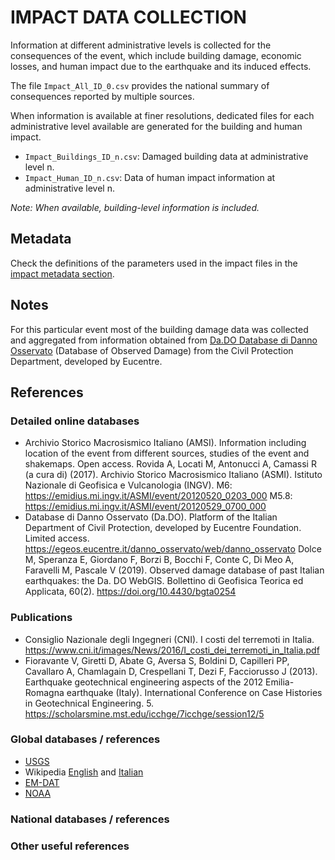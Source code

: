 # IMPACT DATA COLLECTION


Information at different administrative levels is collected for the consequences of the event, 
which include building damage, economic losses, and human impact due to the earthquake and its induced effects.

The file `Impact_All_ID_0.csv` provides the national summary of consequences reported by multiple sources.

When information is available at finer resolutions, dedicated files for each administrative level
available are generated for the building and human impact.

- `Impact_Buildings_ID_n.csv`: Damaged building data at administrative level n.
- `Impact_Human_ID_n.csv`: Data of human impact information at administrative level n.

_Note: When available, building-level information is included._


## Metadata

Check the definitions of the parameters used in the impact files in the [impact metadata section](https://gitlab.openquake.org/risk/ecd/-/blob/main/metadata.md#impact-data).


## Notes

For this particular event most of the building damage data was collected and aggregated from information obtained from [Da.DO Database di Danno Osservato](https://egeos.eucentre.it/danno_osservato/web/danno_osservato#:~:text=Essa%20%C3%A8%20stata%20concepita%20per,crisi%20sismiche%20di%20rilevanza%20nazionale.) (Database of Observed Damage) from the Civil Protection Department, developed by Eucentre.

## References

### Detailed online databases
- Archivio Storico Macrosismico Italiano (AMSI). Information including location of the event from different sources, studies of the event and shakemaps. Open access. Rovida A, Locati M, Antonucci A, Camassi R (a cura di) (2017). Archivio Storico Macrosismico Italiano (ASMI). Istituto Nazionale di Geofisica e Vulcanologia (INGV).
M6: https://emidius.mi.ingv.it/ASMI/event/20120520_0203_000
M5.8: https://emidius.mi.ingv.it/ASMI/event/20120529_0700_000
- Database di Danno Osservato (Da.DO). Platform of the Italian Department of Civil Protection, developed by Eucentre Foundation. Limited access. https://egeos.eucentre.it/danno_osservato/web/danno_osservato Dolce M, Speranza E, Giordano F, Borzi B, Bocchi F, Conte C, Di Meo A, Faravelli M, Pascale V (2019). Observed damage database of past Italian earthquakes: the Da. DO WebGIS. Bollettino di Geofisica Teorica ed Applicata, 60(2). https://doi.org/10.4430/bgta0254

### Publications
- Consiglio Nazionale degli Ingegneri (CNI). I costi del terremoti in Italia. https://www.cni.it/images/News/2016/I_costi_dei_terremoti_in_Italia.pdf
- Fioravante V, Giretti D, Abate G, Aversa S, Boldini D, Capilleri PP, Cavallaro A, Chamlagain D, Crespellani T, Dezi F, Facciorusso J (2013). Earthquake geotechnical engineering aspects of the 2012 Emilia-Romagna earthquake (Italy). International Conference on Case Histories in Geotechnical Engineering. 5. https://scholarsmine.mst.edu/icchge/7icchge/session12/5


### Global databases / references
- [USGS](https://earthquake.usgs.gov/earthquakes/eventpage/usp000jkn8/executive) 
- Wikipedia [English](https://en.wikipedia.org/wiki/2012_Northern_Italy_earthquakes) and [Italian](https://it.wikipedia.org/wiki/Terremoto_dell%27Emilia_del_2012)
- [EM-DAT](https://public.emdat.be)
- [NOAA](https://www.ngdc.noaa.gov/hazel/view/hazards/earthquake/event-more-info/9902)

### National databases / references

### Other useful references
